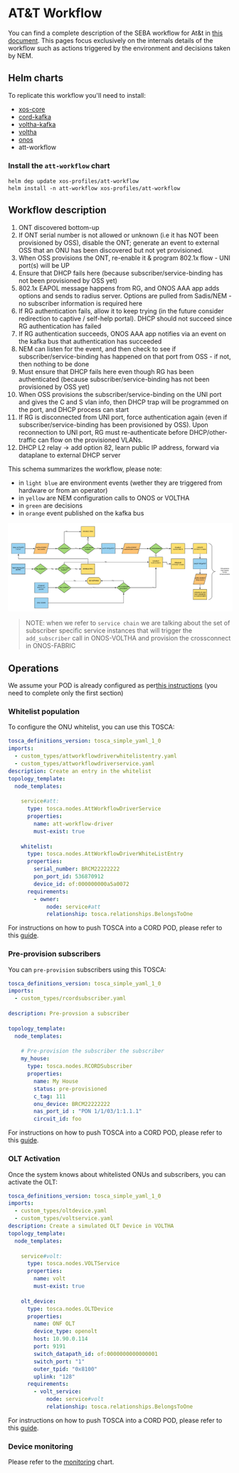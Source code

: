 # AT&T Workflow

You can find a complete description of the SEBA workflow for At&t in [this document](https://docs.google.com/document/d/1nou2c8AsRzhaDJmA_eYvFgd0Y33KiCsioveU77AOVCI/edit#heading=h.x73smxj2xaib). This pages focus exclusively on the internals details of the workflow such as actions triggered by the environment and decisions taken by NEM.

## Helm charts

To replicate this workflow you'll need to install:

- [xos-core](../../../charts/xos-core.md)
- [cord-kafka](../../../charts/kafka.md)
- [voltha-kafka](../../../charts/voltha.md)
- [voltha](../../../charts/voltha.md)
- [onos](../../../charts/onos.md#generic-onos)
- att-workflow

### Install the `att-workflow` chart

```shell
helm dep update xos-profiles/att-workflow
helm install -n att-workflow xos-profiles/att-workflow
```

## Workflow description

1. ONT discovered bottom-up
2. If ONT serial number is not allowed or unknown (i.e it has NOT been provisioned by OSS), disable the ONT; generate an event to external OSS that an ONU has been discovered but not yet provisioned.
3. When OSS provisions the ONT, re-enable it & program 802.1x flow - UNI port(s) will be UP
4. Ensure that DHCP fails here (because subscriber/service-binding has not been provisioned by OSS yet)
5. 802.1x EAPOL message happens from RG, and ONOS AAA app adds options and sends to radius server. Options are pulled from Sadis/NEM  - no subscriber information is required here
6. If RG authentication fails, allow it to keep trying (in the future consider redirection to captive / self-help portal). DHCP should not succeed since RG authentication has failed
7. If RG authentication succeeds, ONOS AAA app notifies via an event on the kafka bus that authentication has succeeded
8. NEM can listen for the event, and then check to see if subscriber/service-binding has happened on that port from OSS - if not, then nothing to be done
9. Must ensure that DHCP fails here even though RG has been authenticated (because subscriber/service-binding has not been provisioned by OSS yet)
10. When OSS provisions the subscriber/service-binding on the UNI port and gives the C and S vlan info, then DHCP trap will be programmed on the port, and DHCP process can start
11. If RG is disconnected from UNI port, force authentication again (even if subscriber/service-binding has been provisioned by OSS). Upon reconnection  to UNI port, RG must re-authenticate before DHCP/other-traffic can flow on the provisioned VLANs.
12. DHCP L2 relay -> add option 82, learn public IP address, forward via dataplane to external DHCP server


This schema summarizes the workflow, please note:

- in `light blue` are environment events (wether they are triggered from hardware or from an operator)
- in `yellow` are NEM configuration calls to ONOS or VOLTHA
- in `green` are decisions
- in `orange` event published on the kafka bus

![att-workflow](../../../images/att_workflow.png)

> NOTE: when we refer to `service chain` we are talking about the set of
subscriber specific service instances that will trigger the `add_subscriber`
call in ONOS-VOLTHA and provision the crossconnect in ONOS-FABRIC

## Operations

We assume your POD is already configured as per[this instructions](../configuration.md)
(you need to complete only the first section)

### Whitelist population

To configure the ONU whitelist, you can use this TOSCA:

```yaml
tosca_definitions_version: tosca_simple_yaml_1_0
imports:
  - custom_types/attworkflowdriverwhitelistentry.yaml
  - custom_types/attworkflowdriverservice.yaml
description: Create an entry in the whitelist
topology_template:
  node_templates:

    service#att:
      type: tosca.nodes.AttWorkflowDriverService
      properties:
        name: att-workflow-driver
        must-exist: true

    whitelist:
      type: tosca.nodes.AttWorkflowDriverWhiteListEntry
      properties:
        serial_number: BRCM22222222
        pon_port_id: 536870912
        device_id: of:000000000a5a0072
      requirements:
        - owner:
            node: service#att
            relationship: tosca.relationships.BelongsToOne
```

For instructions on how to push TOSCA into a CORD POD, please
refer to this [guide](../../../xos-tosca/README.md).

### Pre-provision subscribers

You can `pre-provision` subscribers using this TOSCA:

```yaml
tosca_definitions_version: tosca_simple_yaml_1_0
imports:
  - custom_types/rcordsubscriber.yaml

description: Pre-provsion a subscriber

topology_template:
  node_templates:

    # Pre-provision the subscriber the subscriber
    my_house:
      type: tosca.nodes.RCORDSubscriber
      properties:
        name: My House
        status: pre-provisioned
        c_tag: 111
        onu_device: BRCM22222222
        nas_port_id : "PON 1/1/03/1:1.1.1"
        circuit_id: foo
```

For instructions on how to push TOSCA into a CORD POD, please
refer to this [guide](../../../xos-tosca/README.md).

### OLT Activation

Once the system knows about whitelisted ONUs and subscribers,
you can activate the OLT:

```yaml
tosca_definitions_version: tosca_simple_yaml_1_0
imports:
  - custom_types/oltdevice.yaml
  - custom_types/voltservice.yaml
description: Create a simulated OLT Device in VOLTHA
topology_template:
  node_templates:

    service#volt:
      type: tosca.nodes.VOLTService
      properties:
        name: volt
        must-exist: true

    olt_device:
      type: tosca.nodes.OLTDevice
      properties:
        name: ONF OLT
        device_type: openolt
        host: 10.90.0.114
        port: 9191
        switch_datapath_id: of:0000000000000001
        switch_port: "1"
        outer_tpid: "0x8100"
        uplink: "128"
      requirements:
        - volt_service:
            node: service#volt
            relationship: tosca.relationships.BelongsToOne
```

For instructions on how to push TOSCA into a CORD POD, please
refer to this [guide](../../../xos-tosca/README.md).

### Device monitoring

Please refer to the [monitoring](../../../charts/logging-monitoring.md) chart.
